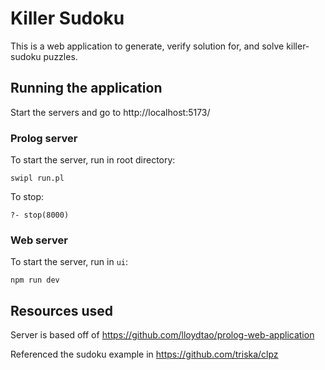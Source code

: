 # Killer Sudoku

This is a web application to generate, verify solution for, and solve killer-sudoku puzzles.



## Running the application
Start the servers and go to http://localhost:5173/

### Prolog server
To start the server, run in root directory:
```
swipl run.pl
```
To stop:
```
?- stop(8000)
```



### Web server
To start the server, run in `ui`:
```
npm run dev
```



## Resources used
Server is based off of https://github.com/lloydtao/prolog-web-application

Referenced the sudoku example in https://github.com/triska/clpz